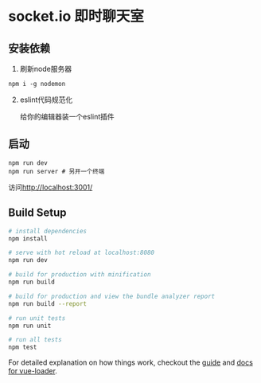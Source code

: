 # socket.io 即时聊天室

## 安装依赖

1. 刷新node服务器

```
npm i -g nodemon
```

2. eslint代码规范化

    给你的编辑器装一个eslint插件

## 启动

```
npm run dev
npm run server # 另开一个终端
```

访问[http://localhost:3001/](http://localhost:3001/)

## Build Setup

``` bash
# install dependencies
npm install

# serve with hot reload at localhost:8080
npm run dev

# build for production with minification
npm run build

# build for production and view the bundle analyzer report
npm run build --report

# run unit tests
npm run unit

# run all tests
npm test
```

For detailed explanation on how things work, checkout the [guide](http://vuejs-templates.github.io/webpack/) and [docs for vue-loader](http://vuejs.github.io/vue-loader).
